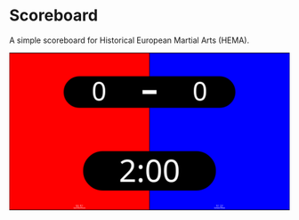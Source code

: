 # Scoreboard

A simple scoreboard for Historical European Martial Arts (HEMA).

![Image of scoreboard program](scoreboard.png)
